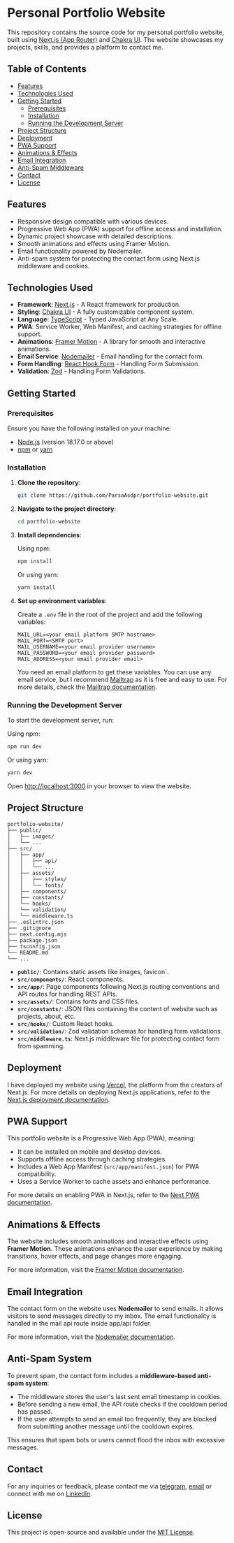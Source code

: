
# Personal Portfolio Website

This repository contains the source code for my personal portfolio website, built using [Next.js (App Router)](https://nextjs.org/) and [Chakra UI](https://chakra-ui.com/). The website showcases my projects, skills, and provides a platform to contact me.

## Table of Contents

- [Features](#features)
- [Technologies Used](#technologies-used)
- [Getting Started](#getting-started)
  - [Prerequisites](#prerequisites)
  - [Installation](#installation)
  - [Running the Development Server](#running-the-development-server)
- [Project Structure](#project-structure)
- [Deployment](#deployment)
- [PWA Support](#pwa-support)
- [Animations & Effects](#animations--effects)
- [Email Integration](#email-integration)
- [Anti-Spam Middleware](#anti-spam-middleware)
- [Contact](#contact)
- [License](#license)

## Features

- Responsive design compatible with various devices.
- Progressive Web App (PWA) support for offline access and installation.
- Dynamic project showcase with detailed descriptions.
- Smooth animations and effects using Framer Motion.
- Email functionality powered by Nodemailer.
- Anti-spam system for protecting the contact form using Next.js middleware and cookies.

## Technologies Used

- **Framework**: [Next.js](https://nextjs.org/) - A React framework for production.
- **Styling**: [Chakra UI](https://chakra-ui.com/) - A fully customizable component system.
- **Language**: [TypeScript](https://www.typescriptlang.org/) - Typed JavaScript at Any Scale.
- **PWA**: Service Worker, Web Manifest, and caching strategies for offline support.
- **Animations**: [Framer Motion](https://www.framer.com/motion/) - A library for smooth and interactive animations.
- **Email Service**: [Nodemailer](https://nodemailer.com/) - Email handling for the contact form.
- **Form Handling**: [React Hook Form](https://react-hook-form.com/) - Handling Form Submission.
- **Validation**: [Zod](https://zod.dev/) - Handling Form Validations.

## Getting Started

### Prerequisites

Ensure you have the following installed on your machine:

- [Node.js](https://nodejs.org/) (version 18.17.0 or above)
- [npm](https://www.npmjs.com/) or [yarn](https://yarnpkg.com/)

### Installation

1. **Clone the repository**:

   ```bash
   git clone https://github.com/ParsaAsdpr/portfolio-website.git
   ```

2. **Navigate to the project directory**:

   ```bash
   cd portfolio-website
   ```

3. **Install dependencies**:

   Using npm:

   ```bash
   npm install
   ```

   Or using yarn:

   ```bash
   yarn install
   ```
   
4.  **Set up environment variables**:
    
    Create a `.env` file in the root of the project and add the following variables:
    
    ```
    MAIL_URL=<your email platform SMTP hostname>
    MAIL_PORT=<SMTP port>
    MAIL_USERNAME=<your email provider username>
    MAIL_PASSWORD=<your email provider password>
    MAIL_ADDRESS=<your email provider email>
    ```
    
    You need an email platform to get these variables. You can use any email service, but I recommend [Mailtrap](https://mailtrap.io/) as it is free and easy to use. For more details, check the [Mailtrap documentation](https://mailtrap.io/).

### Running the Development Server

To start the development server, run:

Using npm:

```bash
npm run dev
```

Or using yarn:

```bash
yarn dev
```

Open [http://localhost:3000](http://localhost:3000) in your browser to view the website.

## Project Structure

```plaintext
portfolio-website/
├── public/
│   ├── images/
│   └── ...
├── src/
│   ├── app/
│   │   ├── api/
│   │   └── ...
│   ├── assets/
│   │   ├── styles/
│   │   └── fonts/
│   ├── components/
│   ├── constants/
│   └── hooks/
│   └── validation/
│   └── middleware.ts
├── .eslintrc.json
├── .gitignore
├── next.config.mjs
├── package.json
├── tsconfig.json
└── README.md
└── ...
```

- **`public/`**: Contains static assets like images, favicon`.
- **`src/components/`**: React components.
- **`src/app/`**: Page components following Next.js routing conventions and API routes for handling REST APIs.
- **`src/assets/`**: Contains fonts and CSS files.
- **`src/constants/`**: JSON files containing the content of website such as projects, about, etc.
- **`src/hooks/`**: Custom React hooks.
- **`src/validation/`**: Zod validation schemas for handling form validations.
- **`src/middleware.ts`**: Next.js middleware file for protecting contact form from spamming.

## Deployment

I have deployed my website using [Vercel](https://vercel.com/), the platform from the creators of Next.js. For more details on deploying Next.js applications, refer to the [Next.js deployment documentation](https://nextjs.org/docs/deployment).

## PWA Support

This portfolio website is a Progressive Web App (PWA), meaning:

- It can be installed on mobile and desktop devices.
- Supports offline access through caching strategies.
- Includes a Web App Manifest (`src/app/manifest.json`) for PWA compatibility.
- Uses a Service Worker to cache assets and enhance performance.

For more details on enabling PWA in Next.js, refer to the [Next PWA documentation](https://github.com/shadowwalker/next-pwa).

## Animations & Effects

The website includes smooth animations and interactive effects using **Framer Motion**. These animations enhance the user experience by making transitions, hover effects, and page changes more engaging.

For more information, visit the [Framer Motion documentation](https://www.framer.com/motion/).

## Email Integration

The contact form on the website uses **Nodemailer** to send emails. It allows visitors to send messages directly to my inbox. The email functionality is handled in the mail api route inside app/api folder.

For more information, visit the [Nodemailer documentation](https://nodemailer.com/).

## Anti-Spam System

To prevent spam, the contact form includes a **middleware-based anti-spam system**:

- The middleware stores the user's last sent email timestamp in cookies.
- Before sending a new email, the API route checks if the cooldown period has passed.
- If the user attempts to send an email too frequently, they are blocked from submitting another message until the cooldown expires.

This ensures that spam bots or users cannot flood the inbox with excessive messages.

## Contact

For any inquiries or feedback, please contact me via [telegram](https://t.me/Parsa4P), [email](mailto:parsaparsaasadpour.1999@gmail.com) or connect with me on [LinkedIn](https://www.linkedin.com/in/https://www.linkedin.com/in/parsa-asadpour-42014322b).

## License

This project is open-source and available under the [MIT License](LICENSE).
